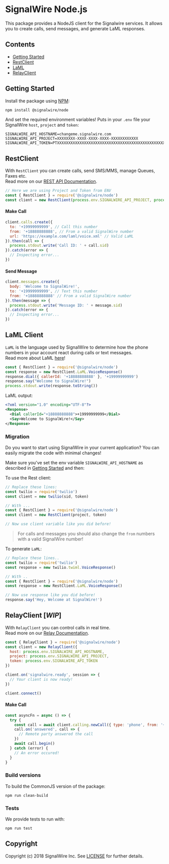 # SignalWire Node.js

This package provides a NodeJS client for the Signalwire services.
It allows you to create calls, send messages, and generate LaML responses.

## Contents
* [Getting Started](#getting-started)
* [RestClient](#restclient)
* [LaML](#laml-client)
* [RelayClient](#relayclient)

## Getting Started

Install the package using [NPM](https://www.npmjs.com/):
```bash
npm install @signalwire/node
```

And set the required environment variables!
Puts in your `.env` file your SignalWire `host`, `project` and `token`:
```
SIGNALWIRE_API_HOSTNAME=changeme.signalwire.com
SIGNALWIRE_API_PROJECT=XXXXXXXX-XXXX-XXXX-XXXX-XXXXXXXXXXXX
SIGNALWIRE_API_TOKEN=PTXXXXXXXXXXXXXXXXXXXXXXXXXXXXXXXXXXXXXXXXXXXXXXXX
```

## RestClient

With `RestClient` you can create calls, send SMS/MMS, manage Queues, Faxes etc. \
Read more on our [REST API Documentation](https://docs.signalwire.com/topics/laml-api/?javascript#laml-rest-api).
```javascript
// Here we are using Project and Token from ENV
const { RestClient } = require('@signalwire/node')
const client = new RestClient(process.env.SIGNALWIRE_API_PROJECT, process.env.SIGNALWIRE_API_TOKEN)
```

#### Make Call
```javascript
client.calls.create({
  to: '+19999999999', // Call this number
  from: '+18888888888', // From a valid SignalWire number
  url: 'https://example.com/laml/voice.xml' // Valid LaML
}).then(call => {
  process.stdout.write('Call ID: ' + call.sid)
}).catch(error => {
  // Inspecting error...
})
```

#### Send Message
```javascript
client.messages.create({
  body: 'Welcome to SignalWire!',
  to: '+19999999999', // Text this number
  from: '+18888888888' // From a valid SignalWire number
}).then(message => {
  process.stdout.write('Message ID: ' + message.sid)
}).catch(error => {
  // Inspecting error...
})
```

## LaML Client
`LaML` is the language used by SignalWire to determine how the phone numbers in your account react during calls or text messages.\
Read more about LaML [here](https://docs.signalwire.com/topics/laml-xml/?javascript#what-is-laml)!

```javascript
const { RestClient } = require('@signalwire/node')
const response = new RestClient.LaML.VoiceResponse()
response.dial({ callerId: '+18888888888' }, '+19999999999')
response.say("Welcome to SignalWire!")
process.stdout.write(response.toString())
```

LaML output:

```xml
<?xml version="1.0" encoding="UTF-8"?>
<Response>
  <Dial callerId="+18888888888">+19999999999</Dial>
  <Say>Welcome to SignalWire!</Say>
</Response>
```


### Migration
Do you want to start using SignalWire in your current application? You can easily migrate the code with minimal changes!

Make sure you've set the env variable `SIGNALWIRE_API_HOSTNAME` as described in [Getting Started](#getting-started) and then:

To use the Rest client:
```javascript
// Replace these lines:
const twilio = require('twilio')
const client = new twilio(sid, token)

// With ...
const { RestClient } = require('@signalwire/node')
const client = new RestClient(project, token)

// Now use client variable like you did before!
```
> For calls and messages you should also change the `from` numbers with a valid SignalWire number!

To generate `LaML`:

```javascript
// Replace these lines..
const twilio = require('twilio')
const response = new twilio.twiml.VoiceResponse()

// With ..
const { RestClient } = require('@signalwire/node')
const response = new RestClient.LaML.VoiceResponse()

// Now use response like you did before!
response.say('Hey, Welcome at SignalWire!')
```

## RelayClient [_WIP_]

With `RelayClient` you can control calls in real time. \
Read more on our [Relay Documentation](https://docs.signalwire.com/).
```javascript
const { RelayClient } = require('@signalwire/node')
const client = new RelayClient({
  host: process.env.SIGNALWIRE_API_HOSTNAME,
  project: process.env.SIGNALWIRE_API_PROJECT,
  token: process.env.SIGNALWIRE_API_TOKEN
})

client.on('signalwire.ready', session => {
  // Your client is now ready!
})

client.connect()
```

#### Make Call
```javascript
const asyncFn = async () => {
  try {
    const call = await client.calling.newCall({ type: 'phone', from: '+18888888888', to: '+19999999999' })
    call.on('answered', call => {
      // Remote party answered the call
    })
    await call.begin()
  } catch (error) {
    // An error occured!
  }
}
```

### Build versions
To build the CommonJS version of the package:

```
npm run clean-build
```

### Tests

We provide tests to run with:
```
npm run test
```
<!---
A Dockerfile is provided for testing purposes. Run `docker run -it $(docker build -q .)` to execute the test suite.
-->

## Copyright

Copyright (c) 2018 SignalWire Inc. See [LICENSE](https://github.com/signalwire/signalwire-node/blob/master/LICENSE) for further details.
